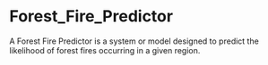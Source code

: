 # Forest_Fire_Predictor
A Forest Fire Predictor is a system or model designed to predict the likelihood of forest fires occurring in a given region.
